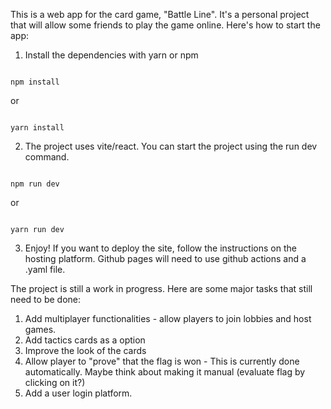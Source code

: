 This is a web app for the card game, "Battle Line". It's a personal project that will allow some friends to play the game online.
Here's how to start the app:
1. Install the dependencies with yarn or npm
```

npm install

```
or 

```

yarn install

```
2. The project uses vite/react. You can start the project using the run dev command.
```

npm run dev

```
or

```

yarn run dev

```
3. Enjoy! If you want to deploy the site, follow the instructions on the hosting platform. Github pages will need to use github actions and a .yaml file.


The project is still a work in progress. Here are some major tasks that still need to be done:

1. Add multiplayer functionalities - allow players to join lobbies and host games.
2. Add tactics cards as a option
3. Improve the look of the cards
4. Allow player to "prove" that the flag is won - This is currently done automatically. Maybe think about making it manual (evaluate flag by clicking on it?)
5. Add a user login platform.
